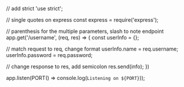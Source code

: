 // add strict
'use strict';

// single quotes on express
const express = require('express');

// parenthesis for the multiple parameters, slash to note endpoint
app.get('/username', (req, res) => {
  const userInfo = {};

// match request to req, change format
  userInfo.name = req.username;
  userInfo.password = req.password;


// change response to res, add semicolon
  res.send(info);
})

app.listen(PORT() => console.log(`Listening on ${PORT}`));